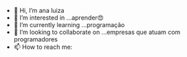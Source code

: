 - 👋 Hi, I’m ana luiza
- 👀 I’m interested in ...aprender😍
- 🌱 I’m currently learning ...programação
- 💞️ I’m looking to collaborate on ...empresas que atuam com programadores
- 📫 How to reach me:
